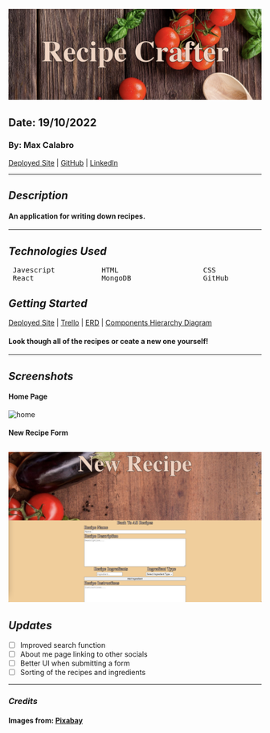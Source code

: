 ![title](client/public/assets/images/TitleScreenShot.png)

## Date: 19/10/2022

### By: Max Calabro

[Deployed Site](https://max-recipe-crafter.herokuapp.com/) | [GitHub](https://github.com/max-calabro) | [LinkedIn](https://www.linkedin.com/in/max-calabro/)

---

## **_Description_**

#### An application for writing down recipes.

---

## **_Technologies Used_**

<pre>
 Javescript           HTML                    CSS
 React                MongoDB                 GitHub
</pre>

## **_Getting Started_**

[Deployed Site](https://max-recipe-crafter.herokuapp.com/) |
[Trello](https://trello.com/b/NDdOQKbE/recipe-crafter) |
[ERD](images/Recipe-Crafter-ERD.jpg) |
[Components Hierarchy Diagram](images/Recipe-Crafter-Components-Hierarchy-Diagram.jpg)

#### Look though all of the recipes or ceate a new one yourself!

---

## **_Screenshots_**

#### **Home Page**

![home](client/public/assets/images/HomeScreenShot.png)

#### **New Recipe Form**

## ![newRecipe](client/public/assets/images/NewRecipeScreenShot.png)

## **_Updates_**

- [ ] Improved search function
- [ ] About me page linking to other socials
- [ ] Better UI when submitting a form
- [ ] Sorting of the recipes and ingredients

---

### **_Credits_**

#### Images from: [Pixabay](https://pixabay.com/)
